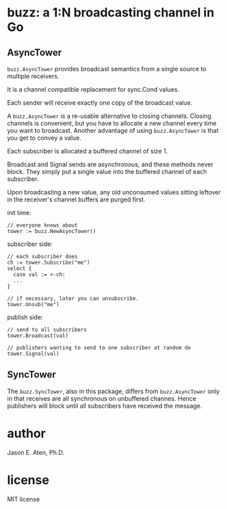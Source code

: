 # buzz: a 1:N broadcasting channel in Go

## AsyncTower

`buzz.AsyncTower` provides broadcast semantics from
a single source to multiple receivers.

It is a channel compatible replacement for sync.Cond values.

Each sender will receive exactly one copy of the broadcast value. 

A `buzz.AsyncTower` is a re-usable alternative to closing channels.
Closing channels is convenient, but you have to allocate
a new channel every time you want to broadcast. Another
advantage of using `buzz.AsyncTower` is that you get to
convey a value.

Each subscriber is allocated a buffered channel of size 1.

Broadcast and Signal sends are asynchronous, and these methods
never block. They simply put a single value into the buffered
channel of each subscriber.

Upon broadcasting a new value, any old unconsumed values sitting
leftover in the receiver's channel buffers are purged first.

init time:
~~~
// everyone knows about
tower := buzz.NewAsyncTower()
~~~

subscriber side:
~~~
// each subscriber does
ch := tower.Subscribe("me")
select {
  case val := <-ch:
  ...
}

// if necessary, later you can unsubscribe.
tower.Unsub("me")
~~~

publish side:
~~~
// send to all subscribers
tower.Broadcast(val)

// publishers wanting to send to one subscriber at random do
tower.Signal(val)

~~~

## SyncTower

The `buzz.SyncTower`, also in this package, differs from
`buzz.AsyncTower` only in that receives
are all synchronous on unbuffered channes. Hence publishers will
block until all subscribers have received the message.

# author

Jason E. Aten, Ph.D.

# license

MIT license
